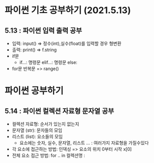 # 파이썬 기초 공부하기 (2021.5.13)
## 5.13 : 파이썬 입력 출력 공부
+ 입력: input() => 정수(int),실수(float)를 입력할 경우 형변환
+ 출력: print() => f.string
+ if문
  + if...: 명령문 elif...: 명령문 else:
+ for문 반복문 => range()



# 파이썬 공부하기
## 5.14 : 파이썬 컬렉션 자료형 문자열 공부
 + 컬렉션 자료형: 순서가 있는지 없는지
 + 문자열 (str): 문자들의 모임
 + 리스트 (list): 요소들의 모임
   + 요소에는 숫자, 실수, 문자열, 리스트 ... : 여러가지 자료형을 가질수있다
 + 각 요소에 접근하는 방법: 인덱싱 => 요소의 위치 0부터 시작 x[0]
 + 전체 요소 접근 방법: for .. in 컬렉션명 : 
